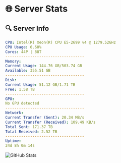 # 🌐 Server Stats
## 🔍 Server Info
```yaml
CPU: Intel(R) Xeon(R) CPU E5-2699 v4 @ 1279.52GHz
CPU Usage: 0.60%
Cores: 44P | 88T
-----------------------------------
Memory:
Current Usage: 144.76 GB/503.74 GB
Available: 355.51 GB
-----------------------------------
Disk:
Current Usage: 51.12 GB/1.71 TB
Free: 1.58 TB
-----------------------------------
GPU:
No GPU detected
-----------------------------------
Network:
Current Transfer (Sent): 20.34 MB/s
Current Transfer (Received): 109.49 KB/s
Total Sent: 171.37 TB
Total Received: 2.52 TB
-----------------------------------
Uptime:
24d 8h 0m 14s
```
![GitHub Stats](https://img.shields.io/badge/Updated-2025-03-04_06:43:32-blue)